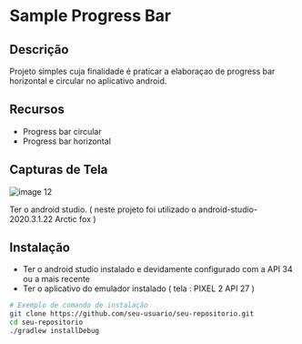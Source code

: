 # Sample Progress Bar

## Descrição

Projeto simples cuja finalidade é praticar a elaboraçao de progress bar horizontal e circular no aplicativo android.

## Recursos

- Progress bar circular
- Progress bar horizontal

## Capturas de Tela

![image 12](https://github.com/AnnaKarolineNunes/progressBar/assets/101477642/3c809b6c-b1e5-489b-a430-9958251925a2)

Ter o android studio. ( neste projeto foi utilizado o android-studio-2020.3.1.22 Arctic fox )

## Instalação

- Ter o android studio instalado e devidamente configurado com a API 34 ou a mais recente
- Ter o aplicativo do emulador instalado ( tela : PIXEL 2 API 27 )

```bash
# Exemplo de comando de instalação
git clone https://github.com/seu-usuario/seu-repositorio.git
cd seu-repositorio
./gradlew installDebug
